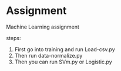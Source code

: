 # Assignment
Machine Learning assignment


steps:
1. First go into training and run Load-csv.py
2. Then run data-normalize.py
3. Then you can run SVm.py or Logistic.py
